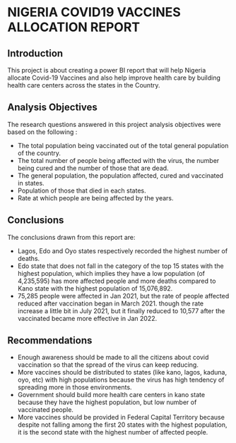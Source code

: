 # NIGERIA COVID19 VACCINES ALLOCATION REPORT

## Introduction
This project is about creating a power BI report that will help Nigeria allocate Covid-19 Vaccines and also help improve health care by building health care centers across the states in the Country.

## Analysis Objectives

The research questions answered in this project analysis objectives were based on the following :

* The total population being vaccinated out of the total general population of the country.
* The total number of people being affected with the virus, the number being cured and the number of those that are dead.
* The general population, the population affected, cured and vaccinated in states.
* Population of those that died in each states.
* Rate at which people are being affected by the years.

## Conclusions

The conclusions drawn from this report are:

* Lagos, Edo and Oyo states respectively recorded the highest number of deaths.
* Edo state that does not fall in the category of the top 15 states with the highest population, which implies they have a low population (of 4,235,595) has more affected people and more deaths compared to Kano state with the highest population of 15,076,892.
* 75,285 people were affected in Jan 2021, but the rate of people affected reduced after vaccination began in March 2021. though the rate increase a little bit in July 2021, but it finally reduced to 10,577 after the vaccinated became more effective in Jan 2022.

## Recommendations
* Enough awareness should be made to all the citizens about covid vaccination so that the spread of the virus can keep reducing.
* More vaccines should be distributed to states (like kano, lagos, kaduna, oyo, etc) with high populations because the virus has high tendency of spreading more in those environments.
* Government should build more health care centers in kano state because they have the highest population, but low number of vaccinated people.
* More vaccines should be provided in Federal Capital Territory because despite not falling among the first 20 states with the highest population, it is the second state with the highest number of affected people.





